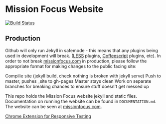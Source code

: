 # Mission Focus Website

[![Build Status](https://travis-ci.org/helenvholmes/missionfocus.png?branch=master)](https://travis-ci.org/helenvholmes/missionfocus)

## Production
Github will only run Jekyll in safemode - this means that any plugins being used in development will break. ([LESS](http://www.lesscss.org/) plugins, [Coffeescript](http://coffeescript.org/) plugins, etc). In order to not break [missionfocus.com](missionfocus.com) in production, please follow the appropriate format for making changes to the public facing site:

Compilie site (jekyll build, check nothing is broken with jekyll serve)
Push to master, pushes _site to gh-pages
Master stays clean
Work on separate branches for breaking chances to ensure stuff doesn't get messed up

This repo holds the Mission Focus website jekyll and static files. Documentation on running the website can be found in ```DOCUMENTATION.md```. The website can be seen at [missionfocus.com](http://missionfocus.com).

[Chrome Extension for Responsive Testing](https://chrome.google.com/webstore/detail/responsive-inspector/memcdolmmnmnleeiodllgpibdjlkbpim?hl=en)